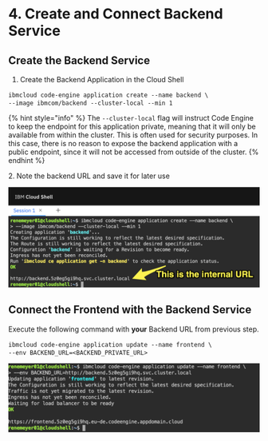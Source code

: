 # 4. Create and Connect Backend Service

## Create the Backend Service

1. Create the Backend Application in the Cloud Shell

```
ibmcloud code-engine application create --name backend \
--image ibmcom/backend --cluster-local --min 1
```

{% hint style="info" %}
The `--cluster-local` flag will instruct Code Engine to keep the endpoint for this application private, meaning that it will only be available from within the cluster. This is often used for security purposes. In this case, there is no reason to expose the backend application with a public endpoint, since it will not be accessed from outside of the cluster.
{% endhint %}

2\. Note the backend URL and save it for later use

![](<.gitbook/assets/image (18).png>)

## Connect the Frontend with the Backend Service

Execute the following command with **your** Backend URL from previous step.

```
ibmcloud code-engine application update --name frontend \
--env BACKEND_URL=<BACKEND_PRIVATE_URL>
```

![](<.gitbook/assets/image (19).png>)
